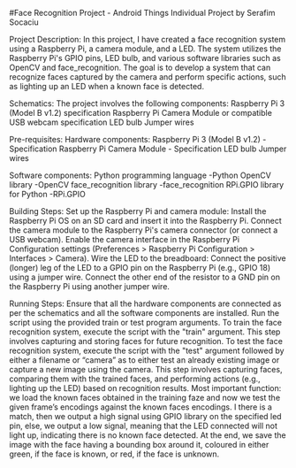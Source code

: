 #Face Recognition Project - Android Things Individual Project by Serafim Socaciu

Project Description:
In this project, I have created a face recognition system using a Raspberry Pi, a camera module, and a LED. The system utilizes the Raspberry Pi's GPIO pins, LED bulb, and various software libraries such as OpenCV and face_recognition. The goal is to develop a system that can recognize faces captured by the camera and perform specific actions, such as lighting up an LED when a known face is detected.

Schematics:
The project involves the following components:
Raspberry Pi 3 (Model B v1.2) specification 
Raspberry Pi Camera Module or compatible USB webcam specification 
LED bulb
Jumper wires

Pre-requisites:
Hardware components:
Raspberry Pi 3 (Model B v1.2) - Specification
Raspberry Pi Camera Module - Specification
LED bulb
Jumper wires

Software components:
Python programming language -Python
OpenCV library -OpenCV
face_recognition library -face_recognition
RPi.GPIO library for Python -RPi.GPIO

Building Steps:
Set up the Raspberry Pi and camera module:
Install the Raspberry Pi OS on an SD card and insert it into the Raspberry Pi.
Connect the camera module to the Raspberry Pi's camera connector (or connect a USB webcam).
Enable the camera interface in the Raspberry Pi Configuration settings (Preferences > Raspberry Pi Configuration > Interfaces > Camera).
Wire the LED to the breadboard:
Connect the positive (longer) leg of the LED to a GPIO pin on the Raspberry Pi (e.g., GPIO 18) using a jumper wire.
Connect the other end of the resistor to a GND pin on the Raspberry Pi using another jumper wire.

Running Steps:
Ensure that all the hardware components are connected as per the schematics and all the software components are installed.
Run the script using the provided train or test program arguments.
To train the face recognition system, execute the script with the "train" argument. This step involves capturing and storing faces for future recognition.
To test the face recognition system, execute the script with the "test" argument followed by either a filename or “camera” as to either test an already existing image or capture a new image using the camera. This step involves capturing faces, comparing them with the trained faces, and performing actions (e.g., lighting up the LED) based on recognition results.
Most important function: we load the known faces obtained in the training faze and now we test the given frame’s encodings against the known faces encodings. I there is a match, then we output a high signal using GPIO library on the specified led pin, else, we output a low signal, meaning that the LED connected will not light up, indicating there is no known face detected.
At the end, we save the image with the face having a bounding box around it, coloured in either green, if the face is known, or red, if the face is unknown.
